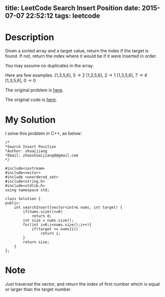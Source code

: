 title: LeetCode Search Insert Position
date: 2015-07-07 22:52:12
tags: leetcode
---



# Description
Given a sorted array and a target value, return the index if the target is found. If not, return the index where it would be if it were inserted in order.

You may assume no duplicates in the array.

Here are few examples.
[1,3,5,6], 5 → 2
[1,3,5,6], 2 → 1
[1,3,5,6], 7 → 4
[1,3,5,6], 0 → 0

The original problem is [here](https://leetcode.com/problems/search-insert-position/ "Problem").

The original code is [here](https://github.com/shuaijiang/LeetCode/blob/master/SearchInsertPosition.cpp "Code").
<!--more-->

# My Solution
I solve this problem in C++, as below:
	
	
	/*
	*Search Insert Position
	*Author: shuaijiang
	*Email: zhaoshuaijiang8@gmail.com
	*/
	
	#include<iostream>
	#include<vector>
	#include <unordered_set>
	#include<string.h>
	#include<stdlib.h>
	using namespace std;
	
	class Solution {
	public:
	    int searchInsert(vector<int>& nums, int target) {
			if(nums.size()<=0)
	        	return 0;
	        int size = nums.size();
			for(int i=0;i<nums.size();i++){
				if(target <= nums[i])
					return i;
			}
			return size;
	    }
	};


# Note
Just traversal the vector, and return the index of first number which is equal or larger than the target number.
